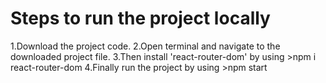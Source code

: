 # Steps to run the project locally
1.Download the project code.
2.Open terminal and navigate to the downloaded project file.
3.Then install 'react-router-dom' by using
    >npm i react-router-dom
4.Finally run the project by using
    >npm start
